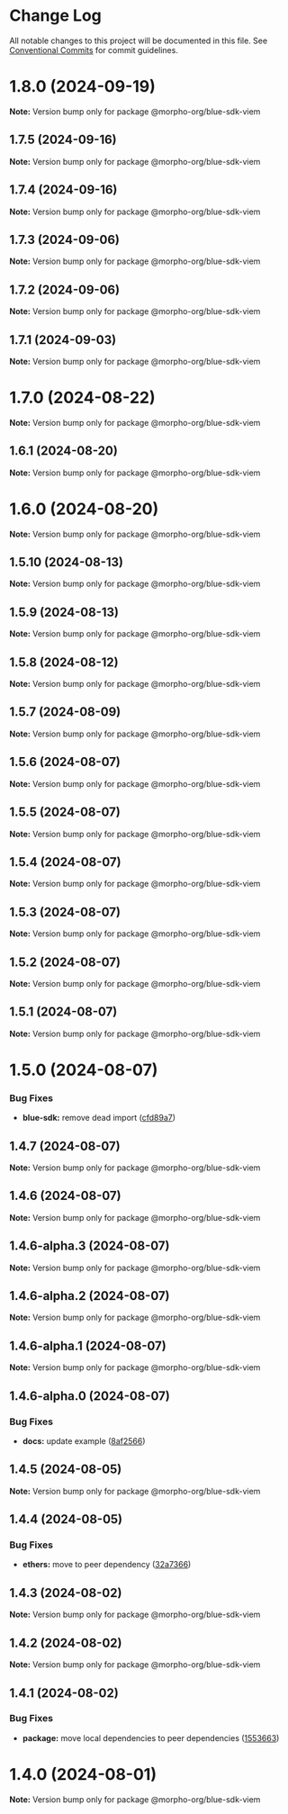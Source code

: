 # Change Log

All notable changes to this project will be documented in this file.
See [Conventional Commits](https://conventionalcommits.org) for commit guidelines.

# 1.8.0 (2024-09-19)

**Note:** Version bump only for package @morpho-org/blue-sdk-viem

## 1.7.5 (2024-09-16)

**Note:** Version bump only for package @morpho-org/blue-sdk-viem

## 1.7.4 (2024-09-16)

**Note:** Version bump only for package @morpho-org/blue-sdk-viem

## 1.7.3 (2024-09-06)

**Note:** Version bump only for package @morpho-org/blue-sdk-viem

## 1.7.2 (2024-09-06)

**Note:** Version bump only for package @morpho-org/blue-sdk-viem

## 1.7.1 (2024-09-03)

**Note:** Version bump only for package @morpho-org/blue-sdk-viem

# 1.7.0 (2024-08-22)

**Note:** Version bump only for package @morpho-org/blue-sdk-viem

## 1.6.1 (2024-08-20)

**Note:** Version bump only for package @morpho-org/blue-sdk-viem

# 1.6.0 (2024-08-20)

**Note:** Version bump only for package @morpho-org/blue-sdk-viem

## 1.5.10 (2024-08-13)

**Note:** Version bump only for package @morpho-org/blue-sdk-viem

## 1.5.9 (2024-08-13)

**Note:** Version bump only for package @morpho-org/blue-sdk-viem

## 1.5.8 (2024-08-12)

**Note:** Version bump only for package @morpho-org/blue-sdk-viem

## 1.5.7 (2024-08-09)

**Note:** Version bump only for package @morpho-org/blue-sdk-viem

## 1.5.6 (2024-08-07)

**Note:** Version bump only for package @morpho-org/blue-sdk-viem

## 1.5.5 (2024-08-07)

**Note:** Version bump only for package @morpho-org/blue-sdk-viem

## 1.5.4 (2024-08-07)

**Note:** Version bump only for package @morpho-org/blue-sdk-viem

## 1.5.3 (2024-08-07)

**Note:** Version bump only for package @morpho-org/blue-sdk-viem

## 1.5.2 (2024-08-07)

**Note:** Version bump only for package @morpho-org/blue-sdk-viem

## 1.5.1 (2024-08-07)

**Note:** Version bump only for package @morpho-org/blue-sdk-viem

# 1.5.0 (2024-08-07)

### Bug Fixes

* **blue-sdk:** remove dead import ([cfd89a7](https://github.com/morpho-org/sdks/commit/cfd89a7dcb207bafb76c3294c1e96ab553c1568a))

## 1.4.7 (2024-08-07)

**Note:** Version bump only for package @morpho-org/blue-sdk-viem

## 1.4.6 (2024-08-07)

**Note:** Version bump only for package @morpho-org/blue-sdk-viem

## 1.4.6-alpha.3 (2024-08-07)

**Note:** Version bump only for package @morpho-org/blue-sdk-viem

## 1.4.6-alpha.2 (2024-08-07)

**Note:** Version bump only for package @morpho-org/blue-sdk-viem

## 1.4.6-alpha.1 (2024-08-07)

**Note:** Version bump only for package @morpho-org/blue-sdk-viem

## 1.4.6-alpha.0 (2024-08-07)

### Bug Fixes

* **docs:** update example ([8af2566](https://github.com/morpho-org/sdks/commit/8af2566689c8c1ba70d20797e83837e9d0359108))

## 1.4.5 (2024-08-05)

**Note:** Version bump only for package @morpho-org/blue-sdk-viem

## 1.4.4 (2024-08-05)

### Bug Fixes

* **ethers:** move to peer dependency ([32a7366](https://github.com/morpho-org/sdks/commit/32a7366e2a83a6a98bb0be69fc9d88f650174bf7))

## 1.4.3 (2024-08-02)

**Note:** Version bump only for package @morpho-org/blue-sdk-viem

## 1.4.2 (2024-08-02)

**Note:** Version bump only for package @morpho-org/blue-sdk-viem

## 1.4.1 (2024-08-02)

### Bug Fixes

* **package:** move local dependencies to peer dependencies ([1553663](https://github.com/morpho-org/sdks/commit/15536638c4564743b9d96de17b34739346b3b3e0))

# 1.4.0 (2024-08-01)

**Note:** Version bump only for package @morpho-org/blue-sdk-viem
